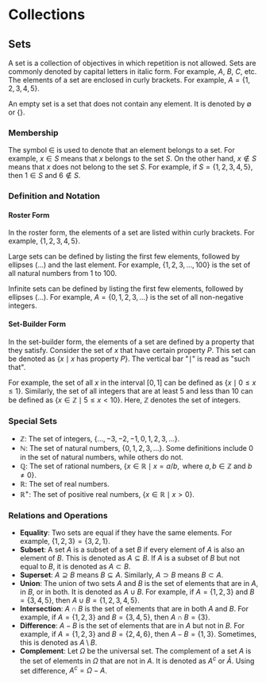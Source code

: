 # Collections

## Sets

A set is a collection of objectives in which repetition is not allowed. Sets are commonly denoted by capital letters in italic form. For example, $A$, $B$, $C$, etc. The elements of a set are enclosed in curly brackets. For example, $A = \{1, 2, 3, 4, 5\}$.

An empty set is a set that does not contain any element. It is denoted by $\emptyset$ or $\{\}$.

### Membership

The symbol $\in$ is used to denote that an element belongs to a set. For example, $x \in S$ means that $x$ belongs to the set $S$. On the other hand, $x \notin S$ means that $x$ does not belong to the set $S$. For example, if $S = \{1, 2, 3, 4, 5\}$, then $1 \in S$ and $6 \notin S$.

### Definition and Notation

#### Roster Form

In the roster form, the elements of a set are listed within curly brackets. For example, $\{1, 2, 3, 4, 5\}$.

Large sets can be defined by listing the first few elements, followed by ellipses ($\ldots$) and the last element. For example, $\{1, 2, 3, \ldots, 100\}$ is the set of all natural numbers from 1 to 100.

Infinite sets can be defined by listing the first few elements, followed by ellipses ($\ldots$). For example, $A = \{0, 1, 2, 3, \ldots\}$ is the set of all non-negative integers.

#### Set-Builder Form

In the set-builder form, the elements of a set are defined by a property that they satisfy. Consider the set of $x$ that have certain property $P$. This set can be denoted as $\{x \mid x \text{ has property } P\}$. The vertical bar "$\mid$" is read as "such that". 

For example, the set of all $x$ in the interval $[0, 1]$ can be defined as $\{x \mid 0 \leq x \leq 1\}$. Similarly, the set of all integers that are at least 5 and less than 10 can be defined as $\{x \in \mathbb{Z} \mid 5 \leq x < 10\}$. Here, $\mathbb{Z}$ denotes the set of integers.

### Special Sets

- $\mathbb{Z}$: The set of integers, $\{\ldots, -3, -2, -1, 0, 1, 2, 3, \ldots\}$.
- $\mathbb{N}$: The set of natural numbers, $\{0, 1, 2, 3, \ldots\}$. Some definitions include 0 in the set of natural numbers, while others do not.
- $\mathbb{Q}$: The set of rational numbers, $\left\{x \in \mathbb{R} \mid x = a/b, \text{ where } a, b \in \mathbb{Z} \text{ and } b \neq 0\right\}$.
- $\mathbb{R}$: The set of real numbers.
- $\mathbb{R}^+$: The set of positive real numbers, $\{x \in \mathbb{R} \mid x > 0\}$.

### Relations and Operations

- **Equality**: Two sets are equal if they have the same elements. For example, $\{1, 2, 3\} = \{3, 2, 1\}$. 
- **Subset**: A set $A$ is a subset of a set $B$ if every element of $A$ is also an element of $B$. This is denoted as $A \subseteq B$. If $A$ is a subset of $B$ but not equal to $B$, it is denoted as $A \subset B$.
- **Superset**: $A \supseteq B$ means $B \subseteq A$. Similarly, $A \supset B$ means $B \subset A$.
- **Union**: The union of two sets $A$ and $B$ is the set of elements that are in $A$, in $B$, or in both. It is denoted as $A \cup B$. For example, if $A = \{1, 2, 3\}$ and $B = \{3, 4, 5\}$, then $A \cup B = \{1, 2, 3, 4, 5\}$.
- **Intersection**: $A \cap B$ is the set of elements that are in both $A$ and $B$. For example, if $A = \{1, 2, 3\}$ and $B = \{3, 4, 5\}$, then $A \cap B = \{3\}$.
- **Difference**: $A - B$ is the set of elements that are in $A$ but not in $B$. For example, if $A = \{1, 2, 3\}$ and $B = \{2, 4, 6\}$, then $A - B = \{1, 3\}$. Sometimes, this is denoted as $A \setminus B$.
- **Complement**: Let $\Omega$ be the universal set. The complement of a set $A$ is the set of elements in $\Omega$ that are not in $A$. It is denoted as $A^c$ or $\bar{A}$. Using set difference, $A^c = \Omega - A$.
